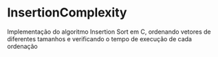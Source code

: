# InsertionComplexity
Implementação do algoritmo Insertion Sort em C, ordenando vetores de diferentes tamanhos e verificando o tempo de execução de cada ordenação
